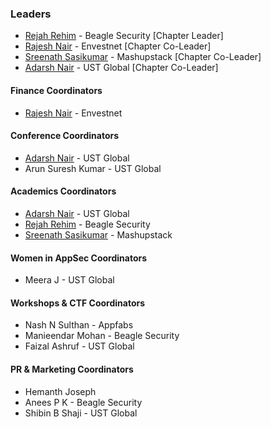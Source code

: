 ### Leaders

* [Rejah Rehim](mailto:rejah.rehim@owasp.org) - Beagle Security [Chapter Leader]
* [Rajesh Nair](mailto:rajesh.nair@owasp.org) - Envestnet [Chapter Co-Leader]
* [Sreenath Sasikumar](mailto:sreenath.sasikumar@owasp.org) - Mashupstack [Chapter Co-Leader]
* [Adarsh Nair](mailto:adarsh.nair@owasp.org ) - UST Global [Chapter Co-Leader]

#### Finance Coordinators

* [Rajesh Nair](mailto:rajesh.nair@owasp.org) - Envestnet

#### Conference Coordinators

* [Adarsh Nair](mailto:adarsh.nair@owasp.org ) - UST Global
* Arun Suresh Kumar - UST Global

#### Academics Coordinators

* [Adarsh Nair](mailto:adarsh.nair@owasp.org ) - UST Global
* [Rejah Rehim](mailto:rejah.rehim@owasp.org) - Beagle Security
* [Sreenath Sasikumar](mailto:sreenath.sasikumar@owasp.org) - Mashupstack

#### Women in AppSec Coordinators

* Meera J - UST Global

#### Workshops & CTF Coordinators

* Nash N Sulthan - Appfabs
* Manieendar Mohan - Beagle Security
* Faizal Ashruf - UST Global


#### PR & Marketing Coordinators

* Hemanth Joseph
* Anees P K - Beagle Security
* Shibin B Shaji - UST Global
